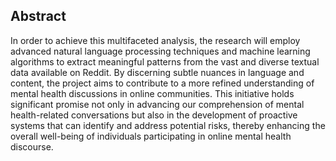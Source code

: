 ## Abstract

In order to achieve this multifaceted analysis, the research will employ advanced natural language processing techniques and machine learning algorithms to extract meaningful patterns from the vast and diverse textual data available on Reddit. By discerning subtle nuances in language and content, the project aims to contribute to a more refined understanding of mental health discussions in online communities. This initiative holds significant promise not only in advancing our comprehension of mental health-related conversations but also in the development of proactive systems that can identify and address potential risks, thereby enhancing the overall well-being of individuals participating in online mental health discourse.
